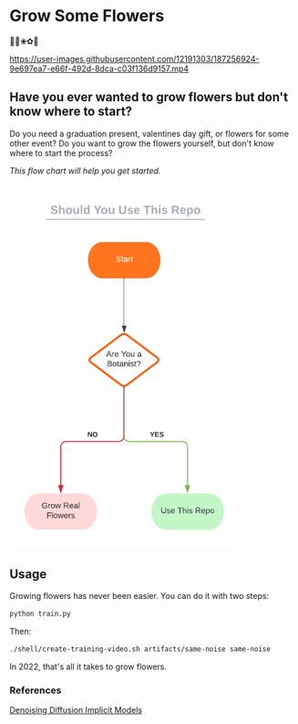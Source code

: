 # Grow Some Flowers

🌼🌸❀✿🌷

https://user-images.githubusercontent.com/12191303/187256924-9e697ea7-e66f-492d-8dca-c03f136d9157.mp4


## Have you ever wanted to grow flowers but don't know where to start?

Do you need a graduation present, valentines day gift, or flowers for some other event?
Do you want to grow the flowers yourself, but don't know where to start the process?

*This flow chart will help you get started.*

<img width="400px" src="media/flowchart-should-you-use.png">

## Usage

Growing flowers has never been easier.  You can do it with two steps:

```bash
python train.py
```

Then:

```bash
./shell/create-training-video.sh artifacts/same-noise same-noise
```

In 2022, that's all it takes to grow flowers.

### References

[Denoising Diffusion Implicit Models](https://keras.io/examples/generative/ddim)
